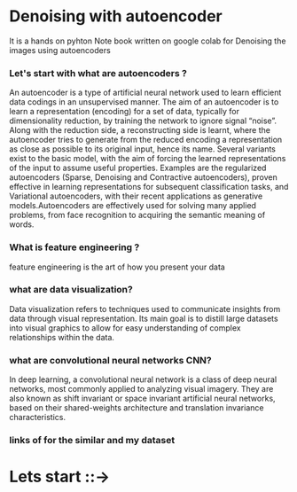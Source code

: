 # Denoising with autoencoder
It is a hands on pyhton Note book written on google colab for Denoising the images using autoencoders
### Let's start with what are autoencoders ?
An autoencoder is a type of artificial neural network used to learn efficient data codings in an unsupervised manner. The aim of an autoencoder is to learn a representation (encoding) for a set of data, typically for dimensionality reduction, by training the network to ignore signal “noise”. Along with the reduction side, a reconstructing side is learnt, where the autoencoder tries to generate from the reduced encoding a representation as close as possible to its original input, hence its name. Several variants exist to the basic model, with the aim of forcing the learned representations of the input to assume useful properties.
Examples are the regularized autoencoders (Sparse, Denoising and Contractive autoencoders), proven effective in learning representations for subsequent classification tasks, and Variational autoencoders, with their recent applications as generative models.Autoencoders are effectively used for solving many applied problems, from face recognition to acquiring the semantic meaning of words.
### What is feature engineering ?
feature engineering is the art of how you present your data 
### what are data visualization?
Data visualization refers to techniques used to communicate insights from data through visual representation. Its main goal is to distill large datasets into visual graphics to allow for easy understanding of complex relationships within the data.
### what are convolutional neural networks CNN?
In deep learning, a convolutional neural network is a class of deep neural networks, most commonly applied to analyzing visual imagery. They are also known as shift invariant or space invariant artificial neural networks, based on their shared-weights architecture and translation invariance characteristics.
### links of for the similar and my dataset
# Lets start ::->


